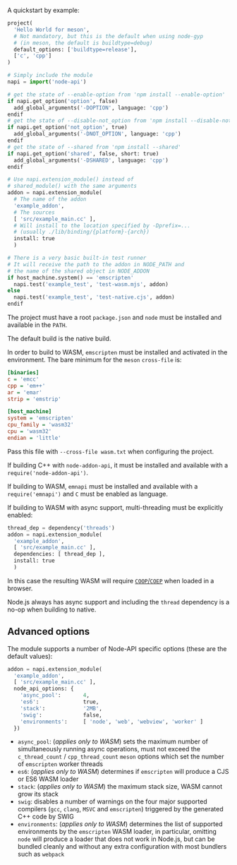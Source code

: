 A quickstart by example:

```python
project(
  'Hello World for meson',
  # Not mandatory, but this is the default when using node-gyp
  # (in meson, the default is buildtype=debug)
  default_options: ['buildtype=release'],
  ['c', 'cpp']
)

# Simply include the module
napi = import('node-api')

# get the state of --enable-option from 'npm install --enable-option'
if napi.get_option('option', false)
  add_global_arguments('-DOPTION', language: 'cpp')
endif
# get the state of --disable-not_option from 'npm install --disable-not_option'
if napi.get_option('not_option', true)
  add_global_arguments('-DNOT_OPTION', language: 'cpp')
endif
# get the state of --shared from 'npm install --shared'
if napi.get_option('shared', false, short: true)
  add_global_arguments('-DSHARED', language: 'cpp')
endif

# Use napi.extension_module() instead of
# shared_module() with the same arguments
addon = napi.extension_module(
  # The name of the addon
  'example_addon',
  # The sources
  [ 'src/example_main.cc' ],
  # Will install to the location specified by -Dprefix=...
  # (usually ./lib/binding/{platform}-{arch})
  install: true
  )

# There is a very basic built-in test runner
# It will receive the path to the addon in NODE_PATH and
# the name of the shared object in NODE_ADDON
if host_machine.system() == 'emscripten'
  napi.test('example_test', 'test-wasm.mjs', addon)
else
  napi.test('example_test', 'test-native.cjs', addon)
endif
```

The project must have a root `package.json` and `node` must be installed and available in the `PATH`.

The default build is the native build.

In order to build to WASM, `emscripten` must be installed and activated in the environment. The bare minimum for the `meson` `cross-file` is:

```ini
[binaries]
c = 'emcc'
cpp = 'em++'
ar = 'emar'
strip = 'emstrip'

[host_machine]
system = 'emscripten'
cpu_family = 'wasm32'
cpu = 'wasm32'
endian = 'little'
```

Pass this file with `--cross-file wasm.txt` when configuring the project.

If building C++ with `node-addon-api`, it must be installed and available with a `require('node-addon-api')`.

If building to WASM, `emnapi` must be installed and available with a `require('emnapi')` and `C` must be enabled as language.

If building to WASM with async support, multi-threading must be explicitly enabled:
```python
thread_dep = dependency('threads')
addon = napi.extension_module(
  'example_addon',
  [ 'src/example_main.cc' ],
  dependencies: [ thread_dep ],
  install: true
  )
```
In this case the resulting WASM will require [`COOP`/`COEP`](https://web.dev/articles/coop-coep) when loaded in a browser.

Node.js always has async support and including the `thread` dependency is a no-op when building to native.

## Advanced options

The module supports a number of Node-API specific options (these are the default values):

```python
addon = napi.extension_module(
  'example_addon',
  [ 'src/example_main.cc' ],
  node_api_options: {
    'async_pool':       4,
    'es6':              true,
    'stack':            '2MB',
    'swig':             false,
    'environments':     [ 'node', 'web', 'webview', 'worker' ]
  })
```

* `async_pool`: (*applies only to WASM*) sets the maximum number of simultaneously running async operations, must not exceed the `c_thread_count` / `cpp_thread_count` `meson` options which set the number of `emscripten` worker threads
* `es6`: (*applies only to WASM*) determines if `emscripten` will produce a CJS or ES6 WASM loader
* `stack`: (*applies only to WASM*) the maximum stack size, WASM cannot grow its stack
* `swig`: disables a number of warnings on the four major supported compilers (`gcc`, `clang`, `MSVC` and `emscripten`) triggered by the generated C++ code by SWIG
* `environments`: (*applies only to WASM*) determines the list of supported environments by the `emscripten` WASM loader, in particular, omitting `node` will produce a loader that does not work in Node.js, but can be bundled cleanly and without any extra configuration with most bundlers such as `webpack`
